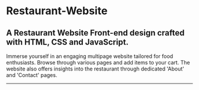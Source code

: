 # Restaurant-Website   
A Restaurant Website Front-end design crafted with HTML, CSS and  JavaScript. <br>
---

Immerse yourself in an engaging multipage website tailored for food enthusiasts. Browse through various pages and add items to your cart.
The website also offers insights into the restaurant through dedicated 'About' and 'Contact' pages.

<hr>

